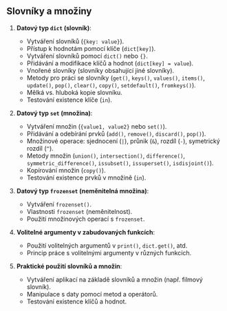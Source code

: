## Slovníky a množiny

1. **Datový typ `dict` (slovník)**:
   - Vytváření slovníků (`{key: value}`).
   - Přístup k hodnotám pomocí klíče (`dict[key]`).
   - Vytváření slovníků pomocí `dict()` nebo `{}`.
   - Přidávání a modifikace klíčů a hodnot (`dict[key] = value`).
   - Vnořené slovníky (slovníky obsahující jiné slovníky).
   - Metody pro práci se slovníky (`get()`, `keys()`, `values()`, `items()`, `update()`, `pop()`, `clear()`, `copy()`, `setdefault()`, `fromkeys()`).
   - Mělká vs. hluboká kopie slovníku.
   - Testování existence klíče (`in`).

2. **Datový typ `set` (množina)**:
   - Vytváření množin (`{value1, value2}` nebo `set()`).
   - Přidávání a odebírání prvků (`add()`, `remove()`, `discard()`, `pop()`).
   - Množinové operace: sjednocení (`|`), průnik (`&`), rozdíl (`-`), symetrický rozdíl (`^`).
   - Metody množin (`union()`, `intersection()`, `difference()`, `symmetric_difference()`, `issubset()`, `issuperset()`, `isdisjoint()`).
   - Kopírování množin (`copy()`).
   - Testování existence prvků v množině (`in`).

3. **Datový typ `frozenset` (neměnitelná množina)**:
   - Vytváření `frozenset()`.
   - Vlastnosti `frozenset` (neměnitelnost).
   - Použití množinových operací s `frozenset`.

4. **Volitelné argumenty v zabudovaných funkcích**:
   - Použití volitelných argumentů v `print()`, `dict.get()`, atd.
   - Princip práce s volitelnými argumenty v různých funkcích.

5. **Praktické použití slovníků a množin**:
   - Vytváření aplikací na základě slovníků a množin (např. filmový slovník).
   - Manipulace s daty pomocí metod a operátorů.
   - Testování existence klíčů a hodnot.